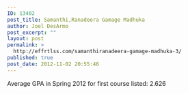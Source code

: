 ```yaml
---
ID: 13402
post_title: Samanthi,Ranadeera Gamage Madhuka
author: Joel DesArmo
post_excerpt: ""
layout: post
permalink: >
  http://effrtlss.com/samanthiranadeera-gamage-madhuka-3/
published: true
post_date: 2012-11-02 20:55:46
---
```

<p>Average GPA in Spring 2012 for first course listed: 2.626</p>